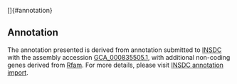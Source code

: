 []{#annotation}

Annotation
----------

The annotation presented is derived from annotation submitted to
[INSDC](http://www.insdc.org) with the assembly accession
[GCA\_000835505.1](http://www.ebi.ac.uk/ena/data/view/GCA_000835505.1),
with additional non-coding genes derived from
[Rfam](http://rfam.xfam.org/). For more details, please visit [INSDC
annotation
import](http://ensemblgenomes.org/info/data/insdc_annotation).
